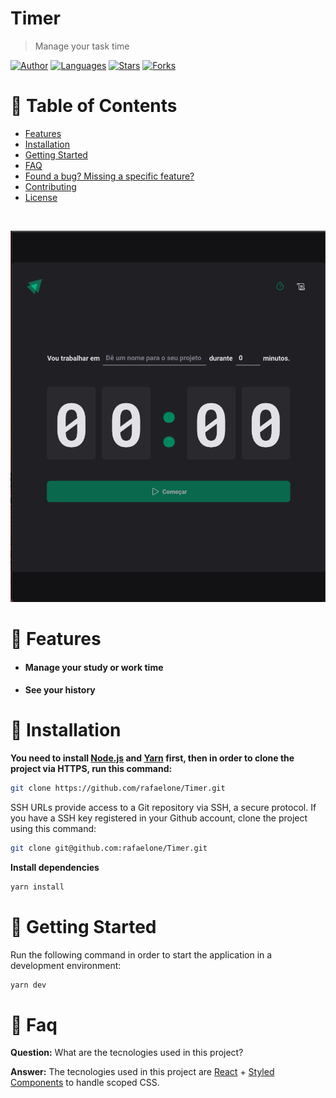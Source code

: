 # Timer

> Manage your task time

[![Author](https://img.shields.io/badge/author-RafaelSergio-ff9000?style=flat-square)](https://github.com/rafaelone)
[![Languages](https://img.shields.io/github/languages/count/rafaelone/Timer?color=%23ff9000&style=flat-square)](#)
[![Stars](https://img.shields.io/github/stars/rafaelone/Timer?color=ff9000&style=flat-square)](https://github.com/rafaelone/Timer/stargazers)
[![Forks](https://img.shields.io/github/forks/rafaelone/Timer?color=%23ff9000&style=flat-square)](https://github.com/rafaelone/Timer/network/members)

# :pushpin: Table of Contents

- [Features](#rocket-features)
- [Installation](#construction_worker-installation)
- [Getting Started](#runner-getting-started)
- [FAQ](#postbox-faq)
- [Found a bug? Missing a specific feature?](#bug-issues)
- [Contributing](#tada-contributing)
- [License](#closed_book-license)

<br />

<p align="center"><img src="assets/timer.png"/></p>

# :rocket: Features

- #### Manage your study or work time
- #### See your history

# :construction_worker: Installation

**You need to install [Node.js](https://nodejs.org/en/download/) and [Yarn](https://yarnpkg.com/) first, then in order to clone the project via HTTPS, run this command:**

```bash
git clone https://github.com/rafaelone/Timer.git
```

SSH URLs provide access to a Git repository via SSH, a secure protocol. If you have a SSH key registered in your Github account, clone the project using this command:

```bash
git clone git@github.com:rafaelone/Timer.git
```

**Install dependencies**

```bash
yarn install
```

# :runner: Getting Started

Run the following command in order to start the application in a development environment:

```bash
yarn dev
```

# :postbox: Faq

**Question:** What are the tecnologies used in this project?

**Answer:** The tecnologies used in this project are [React](https://pt-br.reactjs.org/) + [Styled Components](https://styled-components.com/) to handle scoped CSS.

